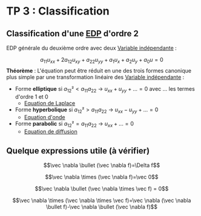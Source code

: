 # TP 3 : Classification

## Classification d'une [EDP](../Notion/EDP.md) d'ordre 2

EDP générale du deuxième ordre avec deux [Variable indépendante](Variable%20indépendante.md) :

$$a_{11} u_{xx}+2a_{12}u_{xy} + a_{22}u_{yy} + a_1u_x+a_2u_y+a_0u=0$$
**Théorème** : L'équation peut être réduit en une des trois formes canonique plus simple par une transformation linéaire des [Variable indépendante](Variable%20indépendante.md) :
- Forme **elliptique** si $a_{12}² < a_{11}a_{22}$ $\rightarrow$ $u_{xx}+u_{yy}+... = 0$ avec $...$ les termes d'ordre 1 et 0
	- [Equation de Laplace](Equation%20de%20Laplace.md)
- Forme **hyperbolique** si $a_{12}² > a_{11}a_{22}$ $\rightarrow$ $u_{xx}-u_{yy}+... = 0$
	- [Equation d'onde](Equation%20d'onde.md)
- Forme **parabolic** si $a_{12}² = a_{11}a_{22}$ $\rightarrow$ $u_{xx}+... = 0$
	- [Equation de diffusion](Equation%20de%20diffusion.md)

## Quelque expressions utile (à vérifier)

$$\vec \nabla \bullet (\vec \nabla f)=\Delta f$$

$$\vec \nabla \times (\vec \nabla f)=\vec 0$$

$$\vec \nabla \bullet (\vec \nabla \times \vec f) = 0$$

$$\vec \nabla \times (\vec \nabla \times \vec f)=\vec \nabla (\vec \nabla \bullet f)-\vec \nabla \bullet (\vec \nabla f)$$